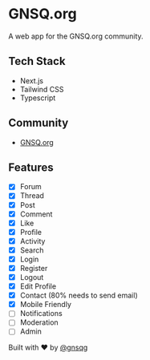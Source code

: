 # GNSQ.org
A web app for the GNSQ.org community.

## Tech Stack
- Next.js
- Tailwind CSS
- Typescript

## Community
- [GNSQ.org](https://gnsq.org)

## Features
- [x] Forum
- [x] Thread
- [x] Post
- [x] Comment
- [x] Like
- [x] Profile
- [x] Activity
- [x] Search
- [x] Login
- [x] Register
- [x] Logout
- [x] Edit Profile
- [x] Contact (80% needs to send email)
- [x] Mobile Friendly
- [ ] Notifications
- [ ] Moderation
- [ ] Admin

Built with ❤️ by [@gnsq](https://gnsq.org)g
